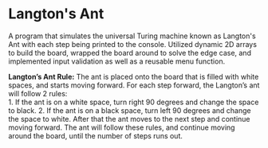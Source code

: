 # Langton's Ant
A program that simulates the universal Turing machine known as Langton's Ant with each step being printed to the console. Utilized dynamic 2D arrays to build the board, wrapped the board around to solve the edge case, and implemented input validation as well as a reusable menu function.

**Langton’s Ant Rule:**
The ant is placed onto the board that is filled with white spaces, and starts moving forward. For each step forward, the Langton’s ant will follow 2 rules: <br/>
    1. If the ant is on a white space, turn right 90 degrees and change the space to black.
    2. If the ant is on a black space, turn left 90 degrees and change the space to white.
After that the ant moves to the next step and continue moving forward. The ant will follow these rules, and continue moving around
the board, until the number of steps runs out.
